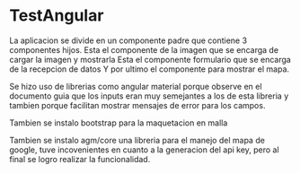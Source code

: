 # TestAngular

La aplicacion se divide en un componente padre que contiene 3 componentes hijos.
Esta el componente de la imagen que se encarga de cargar la imagen y mostrarla
Esta el componente formulario que se encarga de la recepcion de datos
Y por ultimo el componente para mostrar el mapa.

Se hizo uso de librerias como angular material porque observe en el documento guia que los inputs eran muy semejantes a los de esta libreria y tambien porque facilitan mostrar mensajes de error para los campos.

Tambien se instalo bootstrap para la maquetacion en malla

Tambien se instalo agm/core una libreria para el manejo del mapa de google, tuve incovenientes en cuanto a la generacion del api key, pero al final se logro realizar la funcionalidad.
